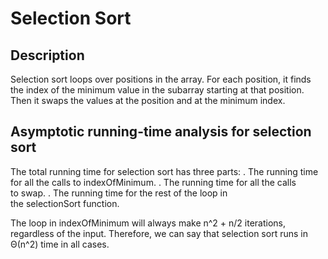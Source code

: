 # Selection Sort

## Description
Selection sort loops over positions in the array. For each position, it finds the index of the minimum value in the subarray starting at that position. Then it swaps the values at the position and at the minimum index.

## Asymptotic running-time analysis for selection sort
The total running time for selection sort has three parts:
	.	The running time for all the calls to indexOfMinimum.
	.	The running time for all the calls to swap.
	.	The running time for the rest of the loop in the selectionSort function.

The loop in indexOfMinimum will always make n^2 + n/2 iterations, regardless of the input. Therefore, we can say that selection sort runs in Θ(n^2) time in all cases.
